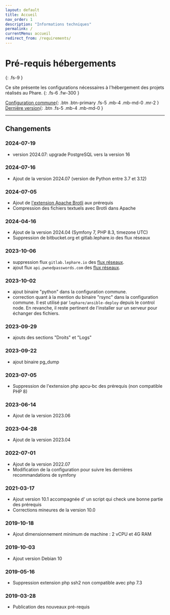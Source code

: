 ```yaml
---
layout: default
title: Accueil
nav_order: 1
description: "Informations techniques"
permalink: /
currentMenu: accueil
redirect_from: /requirements/
---
```


# Pré-requis hébergements
{: .fs-9 }

Ce site présente les configurations nécessaires à l'hébergement des projets réalisés au Phare.
{: .fs-6 .fw-300 }

[Configuration commune](/configuration){: .btn .btn-primary .fs-5 .mb-4 .mb-md-0 .mr-2 } [Dernière version](/docs/versions/2024.07){: .btn .fs-5 .mb-4 .mb-md-0 }

---

## Changements

### 2024-07-19

* version 2024.07: upgrade PostgreSQL vers la version 16

### 2024-07-16

* Ajout de la version 2024.07 (version de Python entre 3.7 et 3.12)

### 2024-07-05
* Ajout de [l'extension Apache Brotli](https://httpd.apache.org/docs/current/mod/mod_brotli.html) aux prérequis
* Compression des fichiers textuels avec Brotli dans Apache

### 2024-04-16

* Ajout de la version 2024.04 (Symfony 7, PHP 8.3, timezone UTC)
* Suppression de bitbucket.org et gitlab.lephare.io des flux réseaux

### 2023-10-06

* suppression flux `gitlab.lephare.io` des [flux réseaux](/docs/config/network.html).
* ajout flux `api.pwnedpasswords.com` des [flux réseaux](/docs/config/network.html).

### 2023-10-02

* ajout binaire "python" dans la configuration commune.
* correction quant à la mention du binaire "rsync" dans la configuration commune. Il est utilisé par `lephare/ansible-deploy` depuis le control node. En revanche, il reste pertinent de l'installer sur un serveur pour échanger des fichiers.

### 2023-09-29

* ajouts des sections "Droits" et "Logs"

### 2023-09-22

* ajout binaire pg_dump

### 2023-07-05

* Suppression de l'extension php apcu-bc des prérequis (non compatible PHP 8)

### 2023-06-14

* Ajout de la version 2023.06

### 2023-04-28

* Ajout de la version 2023.04

### 2022-07-01

* Ajout de la version 2022.07
* Modification de la configuration pour suivre les dernières recommandations de symfony

### 2021-03-17

* Ajout version 10.1 accompagnée d' un script qui check une bonne partie des prérequis
* Corrections mineures de la version 10.0

### 2019-10-18

 * Ajout dimensionnement minimum de machine : 2 vCPU et 4G RAM

### 2019-10-03

 * Ajout version Debian 10

### 2019-05-16

 * Suppression extension php ssh2 non compatible avec php 7.3

### 2019-03-28

 * Publication des nouveaux pré-requis

